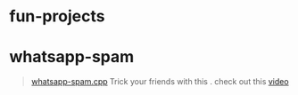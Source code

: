 # fun-projects

# whatsapp-spam

> [whatsapp-spam.cpp](./whatsapp-spam.cpp) Trick your friends with this .
> check out this [video](https://youtu.be/WdqkVvvPtY8)

